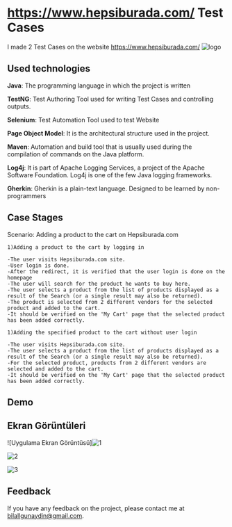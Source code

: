 
# https://www.hepsiburada.com/ Test Cases

I made 2 Test Cases on the website https://www.hepsiburada.com/
![logo](https://user-images.githubusercontent.com/21973124/198894726-12e64894-fd88-4d67-a6c9-bccc10ce2902.png)



## Used technologies


**Java**: The programming language in which the project is written

**TestNG**: Test Authoring Tool used for writing Test Cases and controlling outputs.

**Selenium**: Test Automation Tool used to test Website

**Page Object Model**: It is the architectural structure used in the project.

**Maven**: Automation and build tool that is usually used during the compilation of commands on the Java platform.

**Log4j**: It is part of Apache Logging Services, a project of the Apache Software Foundation. Log4j is one of the few Java logging frameworks.

**Gherkin**: Gherkin is a plain-text language. Designed to be learned by non-programmers

## Case Stages

  Scenario: Adding a product to the cart on Hepsiburada.com

    1)Adding a product to the cart by logging in
    
    -The user visits Hepsiburada.com site.
    -User login is done.
    -After the redirect, it is verified that the user login is done on the homepage
    -The user will search for the product he wants to buy here.
    -The user selects a product from the list of products displayed as a result of the Search (or a single result may also be returned).
    -The product is selected from 2 different vendors for the selected product and added to the cart.
    -It should be verified on the 'My Cart' page that the selected product has been added correctly.

    1)Adding the specified product to the cart without user login
    
    -The user visits Hepsiburada.com site.
    -The user selects a product from the list of products displayed as a result of the Search (or a single result may also be returned).
    -For the selected product, products from 2 different vendors are selected and added to the cart.
    -It should be verified on the 'My Cart' page that the selected product has been added correctly.

    
## Demo

##

  
## Ekran Görüntüleri

![Uygulama Ekran Görüntüsü]![1](https://user-images.githubusercontent.com/21973124/198894746-826aab44-2d15-40d0-a298-24a9c45b1e53.jpg)

![2](https://user-images.githubusercontent.com/21973124/198894748-af80ce5d-687b-4f98-8824-8c89459350e5.jpg)

![3](https://user-images.githubusercontent.com/21973124/198894750-4da36cac-f357-482c-a95d-33919d2fe761.jpg)

## Feedback

If you have any feedback on the project, please contact me at bilallgunaydin@gmail.com.

  
